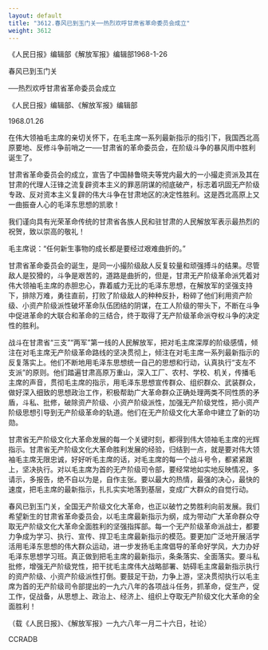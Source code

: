 ```yaml
---
layout: default
title: "3612.春风已到玉门关──热烈欢呼甘肃省革命委员会成立"
weight: 3612
---
```


《人民日报》编辑部《解放军报》编辑部1968-1-26

春风已到玉门关

──热烈欢呼甘肃省革命委员会成立

《人民日报》编辑部、《解放军报》编辑部

1968.01.26

在伟大领袖毛主席的亲切关怀下，在毛主席一系列最新指示的指引下，我国西北高原要地、反修斗争前哨之一──甘肃省的革命委员会，在阶级斗争的暴风雨中胜利诞生了。

甘肃省革命委员会的成立，宣告了中国赫鲁晓夫等党内最大的一小撮走资派及其在甘肃的代理人汪锋之流复辟资本主义的罪恶阴谋的彻底破产，标志着巩固无产阶级专政、反对资本主义复辟的伟大斗争在甘肃地区的决定性胜利。这是西北高原上又一曲振奋人心的毛泽东思想的凯歌！

我们谨向具有光荣革命传统的甘肃省各族人民和驻甘肃的人民解放军表示最热烈的祝贺，致以崇高的敬礼！

毛主席说：“任何新生事物的成长都是要经过艰难曲折的。”

甘肃省革命委员会的诞生，是同一小撮阶级敌人反复较量和顽强搏斗的结果。尽管敌人是狡猾的，斗争是艰苦的，道路是曲折的，但是，甘肃无产阶级革命派凭着对伟大领袖毛主席的赤胆忠心，靠着威力无比的毛泽东思想，在解放军的坚强支持下，排除万难，勇往直前，打败了阶级敌人的种种反扑，粉碎了他们利用资产阶级、小资产阶级派性破坏革命队伍团结的阴谋，在工人阶级的带头下，不断在斗争中促进革命的大联合和革命的三结合，终于取得了无产阶级革命派夺权斗争的决定性的胜利。

战斗在甘肃省“三支”“两军”第一线的人民解放军，把对毛主席深厚的阶级感情，倾注在对毛主席无产阶级革命路线的坚决贯彻上，倾注在对毛主席一系列最新指示的反复落实上。他们不断地用毛泽东思想统一自己的思想和行动，认真执行“支左不支派”的原则。他们踏遍甘肃高原万重山，深入工厂、农村、学校、机关，传播毛主席的声音，贯彻毛主席的指示，用毛泽东思想宣传群众、组织群众、武装群众，做好深入细致的思想政治工作，积极帮助广大革命群众正确处理两类不同性质的矛盾，斗私、批修，破除资产阶级、小资产阶级派性，加强无产阶级党性，把小资产阶级思想引导到无产阶级革命的轨道。他们在无产阶级文化大革命中建立了新的功勋。

甘肃省无产阶级文化大革命发展的每一个关键时刻，都得到伟大领袖毛主席的光辉指示。甘肃省无产阶级文化大革命胜利发展的经验，归结到一点，就是要对伟大领袖毛主席无限忠诚，好好听毛主席的话，对毛主席的每一个战斗号令，都紧紧跟上，坚决执行。对以毛主席为首的无产阶级司令部，要经常地如实地反映情况，多请示，多报告，绝不自以为是，自作主张。要以最大的热情，最强的决心，最快的速度，把毛主席的最新指示，扎扎实实地落到基层，变成广大群众的自觉行动。

春风已到玉门关，全国无产阶级文化大革命，也正以破竹之势胜利向前发展。我们希望新生的甘肃省革命委员会，以毛主席最新指示为纲，成为带动广大革命群众夺取无产阶级文化大革命全面胜利的坚强指挥部。每一个无产阶级革命派战士，都要力争成为学习、执行、宣传、捍卫毛主席最新指示的模范。要更加广泛地开展活学活用毛泽东思想的伟大群众运动，进一步发扬毛主席倡导的革命好学风，大力办好毛泽东思想学习班。真正做到把毛主席的最新指示，条条落实、全面落实。要斗私批修，增强无产阶级党性，把干扰毛主席伟大战略部署、妨碍毛主席最新指示执行的资产阶级、小资产阶级派性打倒。要鼓足干劲，力争上游，坚决贯彻执行以毛主席为首的无产阶级司令部提出的一九六八年的各项战斗任务，抓革命，促生产，促工作，促战备，从思想上、政治上、经济上、组织上夺取无产阶级文化大革命的全面胜利！

（载《人民日报》、《解放军报》一九六八年一月二十六日，社论）

CCRADB


